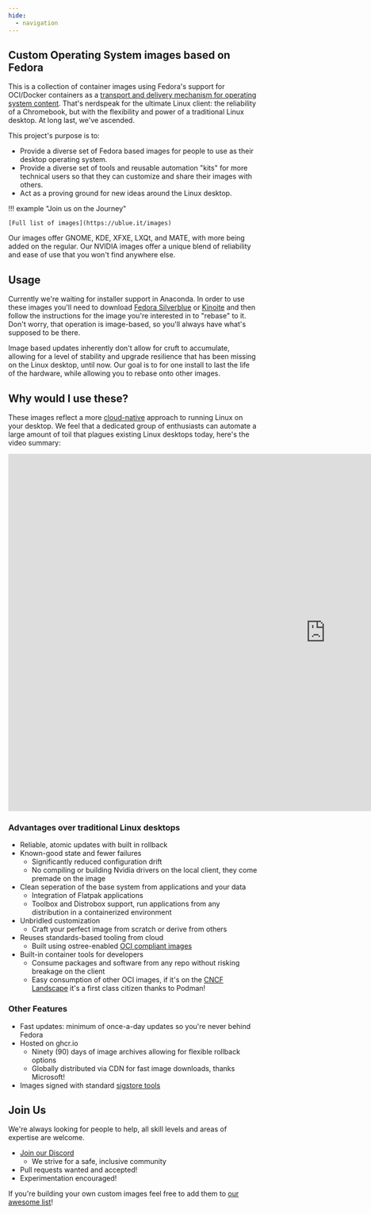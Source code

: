 ```yaml
---
hide:
  - navigation
---
```


## Custom Operating System images based on Fedora

This is a collection of container images using Fedora's support for OCI/Docker containers as a [transport and delivery mechanism for operating system content](https://fedoraproject.org/wiki/Changes/OstreeNativeContainerStable). That's nerdspeak for the ultimate Linux client: the reliability of a Chromebook, but with the flexibility and power of a traditional Linux desktop. At long last, we've ascended. 

This project's purpose is to:

- Provide a diverse set of Fedora based images for people to use as their desktop operating system.
- Provide a diverse set of tools and reusable automation "kits" for more technical users so that they can customize and share their images with others.
- Act as a proving ground for new ideas around the Linux desktop. 

!!! example "Join us on the Journey"

    [Full list of images](https://ublue.it/images)

Our images offer GNOME, KDE, XFXE, LXQt, and MATE, with more being added on the regular. Our NVIDIA images offer a unique blend of reliability and ease of use that you won't find anywhere else.

## Usage

Currently we're waiting for installer support in Anaconda. In order to use these images you'll need to download [Fedora Silverblue](https://silverblue.fedoraproject.org/download) or [Kinoite](https://kinoite.fedoraproject.org/) and then follow the instructions for the image you're interested in to "rebase" to it. 
Don't worry, that operation is image-based, so you'll always have what's supposed to be there. 

Image based updates inherently don't allow for cruft to accumulate, allowing for a level of stability and upgrade resilience that has been missing on the Linux desktop, until now. 
Our goal is to for one install to last the life of the hardware, while allowing you to rebase onto other images. 

## Why would I use these?

These images reflect a more [cloud-native](https://www.youtube.com/watch?v=vZ1LRe_foJY) approach to running Linux on your desktop. We feel that a dedicated group of enthusiasts can automate a large amount of toil that plagues existing Linux desktops today, here's the video summary:

<div class="video-wrapper">
  <iframe width="1280" height="720" src="https://www.youtube.com/embed/X8h304Jp9N8?t=435" frameborder="0" allowfullscreen></iframe>
</div>

### Advantages over traditional Linux desktops 

- Reliable, atomic updates with built in rollback
- Known-good state and fewer failures
    - Significantly reduced configuration drift
    - No compiling or building Nvidia drivers on the local client, they come premade on the image
- Clean seperation of the base system from applications and your data
    - Integration of Flatpak applications
    - Toolbox and Distrobox support, run applications from any distribution in a containerized environment 
- Unbridled customization
    - Craft your perfect image from scratch or derive from others   
- Reuses standards-based tooling from cloud
    - Built using ostree-enabled [OCI compliant images](https://opencontainers.org/) 
- Built-in container tools for developers
    - Consume packages and software from any repo without risking breakage on the client
    - Easy consumption of other OCI images, if it's on the [CNCF Landscape](https://landscape.cncf.io/) it's a first class citizen thanks to Podman!

### Other Features

- Fast updates: minimum of once-a-day updates so you're never behind Fedora
- Hosted on ghcr.io
    - Ninety (90) days of image archives allowing for flexible rollback options  
    - Globally distributed via CDN for fast image downloads, thanks Microsoft!
- Images signed with standard [sigstore tools](https://www.sigstore.dev/)

## Join Us

We're always looking for people to help, all skill levels and areas of expertise are welcome.

- [Join our Discord](https://discord.gg/WEu6BdFEtp)
  - We strive for a safe, inclusive community   
- Pull requests wanted and accepted!
- Experimentation encouraged!

If you're building your own custom images feel free to add them to [our awesome list](https://github.com/ublue-os/awesome-custom-images)!
